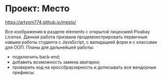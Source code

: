 # Проект: Место

https://artyom774.github.io/mesto/

Все изображения в разделе elements с открытой лицензией Pixabay License.
Данная работа призвана продемонстрировать первичные навыки работы студента с JavaScript, с валидацией форм и с классами для ООП.
Планы для дальнейшей работы:
* подключить back-end;
* добавить возможность замена аватарки;
* проверить код на кроссбраузерность и дописывать все вендорные префиксы.
